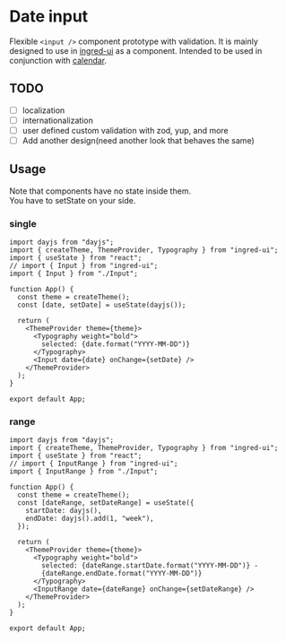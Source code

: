 # Date input

Flexible `<input />` component prototype with validation.
It is mainly designed to use in [ingred-ui](https://github.com/voyagegroup/ingred-ui) as a component.
Intended to be used in conjunction with [calendar](https://github.com/takurinton/calendar).

## TODO

- [ ] localization
- [ ] internationalization
- [ ] user defined custom validation with zod, yup, and more
- [ ] Add another design(need another look that behaves the same)

## Usage

Note that components have no state inside them.  
You have to setState on your side.

### single

```tsx
import dayjs from "dayjs";
import { createTheme, ThemeProvider, Typography } from "ingred-ui";
import { useState } from "react";
// import { Input } from "ingred-ui";
import { Input } from "./Input";

function App() {
  const theme = createTheme();
  const [date, setDate] = useState(dayjs());

  return (
    <ThemeProvider theme={theme}>
      <Typography weight="bold">
        selected: {date.format("YYYY-MM-DD")}
      </Typography>
      <Input date={date} onChange={setDate} />
    </ThemeProvider>
  );
}

export default App;
```

### range

```tsx
import dayjs from "dayjs";
import { createTheme, ThemeProvider, Typography } from "ingred-ui";
import { useState } from "react";
// import { InputRange } from "ingred-ui";
import { InputRange } from "./Input";

function App() {
  const theme = createTheme();
  const [dateRange, setDateRange] = useState({
    startDate: dayjs(),
    endDate: dayjs().add(1, "week"),
  });

  return (
    <ThemeProvider theme={theme}>
      <Typography weight="bold">
        selected: {dateRange.startDate.format("YYYY-MM-DD")} -
        {dateRange.endDate.format("YYYY-MM-DD")}
      </Typography>
      <InputRange date={dateRange} onChange={setDateRange} />
    </ThemeProvider>
  );
}

export default App;
```
